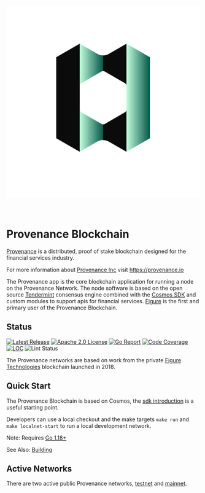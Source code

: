 <div align="center">
<img src="./docs/logo.svg" alt="Provenance"/>
</div>
<br/><br/>

# Provenance Blockchain

[Provenance] is a distributed, proof of stake blockchain designed for the financial services industry.

For more information about [Provenance Inc](https://provenance.io) visit https://provenance.io


The Provenance app is the core blockchain application for running a node on the Provenance Network.  The node
software is based on the open source [Tendermint](https://tendermint.com) consensus engine combined with the 
[Cosmos SDK](https://cosmos.network) and custom modules to support apis for financial services. [Figure](https://figure.com)
is the first and primary user of the Provenance Blockchain.

## Status

[![Latest Release][release-badge]][release-latest]
[![Apache 2.0 License][license-badge]][license-url]
[![Go Report][goreport-badge]][goreport-url]
[![Code Coverage][cover-badge]][cover-report]
[![LOC][loc-badge]][loc-report]
![Lint Status][lint-badge]


[license-badge]: https://img.shields.io/github/license/provenance-io/provenance.svg
[license-url]: https://github.com/provenance-io/provenance/blob/main/LICENSE
[release-badge]: https://img.shields.io/github/tag/provenance-io/provenance.svg
[release-latest]: https://github.com/provenance-io/provenance/releases/latest
[goreport-badge]: https://goreportcard.com/badge/github.com/provenance-io/provenance
[goreport-url]: https://goreportcard.com/report/github.com/provenance-io/provenance
[cover-badge]: https://codecov.io/gh/provenance-io/provenance/branch/main/graph/badge.svg
[cover-report]: https://codecov.io/gh/provenance-io/provenance
[loc-badge]: https://tokei.rs/b1/github/provenance-io/provenance
[loc-report]: https://github.com/provenance-io/provenance
[lint-badge]: https://github.com/provenance-io/provenance/workflows/Lint/badge.svg
[provenance]: https://provenance.io/#overview

The Provenance networks are based on work from the private [Figure Technologies](https://figure.com) blockchain launched in 2018.

## Quick Start

The Provenance Blockchain is based on Cosmos, the [sdk introduction](https://github.com/cosmos/cosmos-sdk/blob/main/docs/docs/intro/00-overview.md)
is a useful starting point.

Developers can use a local checkout and the make targets `make run` and `make localnet-start` to run a local development network.

Note: Requires [Go 1.18+](https://golang.org/dl/)

See Also: [Building](docs/Building.md)

## Active Networks

There are two active public Provenance networks, [testnet](https://github.com/provenance-io/testnet) and [mainnet](https://github.com/provenance-io/mainnet).
